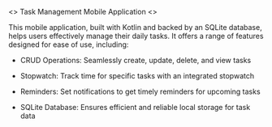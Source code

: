 <> Task Management Mobile Application <>

This mobile application, built with Kotlin and backed by an SQLite database, helps users effectively manage their daily tasks. It offers a range of features designed for ease of use, including:

* CRUD Operations: Seamlessly create, update, delete, and view tasks
  
* Stopwatch: Track time for specific tasks with an integrated stopwatch
 
* Reminders: Set notifications to get timely reminders for upcoming tasks
  
* SQLite Database: Ensures efficient and reliable local storage for task data
